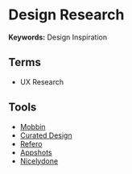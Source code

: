 # Design Research

**Keywords:** Design Inspiration

## Terms

- UX Research

## Tools

- [Mobbin](https://mobbin.com)
- [Curated Design](https://curated.design)
- [Refero](https://refero.design)
- [Appshots](https://appshots.design)
- [Nicelydone](https://nicelydone.club)

<!--
https://pttrns.com
https://uisources.com
https://screenlane.com
https://pagecollective.com
https://uxarchive.com

https://uisources.com
https://collectui.com
https://ui-pocket.com/apps
https://wwit.design
https://builtformars.com
https://usabilityhub.com
-->
